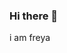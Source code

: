 ### Hi there 👋
i am freya
<!--
**Freya-Jheng/Freya-Jheng** is a ✨ _special_ ✨ repository because its `README.md` (this file) appears on your GitHub profile.
hi i am freya
Here are some ideas to get you started:

- 🔭 I’m currently working on ...
- 🌱 I’m currently learning ...
- 👯 I’m looking to collaborate on ...
- 🤔 I’m looking for help with ...
- 💬 Ask me about ...
- 📫 How to reach me: ...
- 😄 Pronouns: ...
- ⚡ Fun fact: ...
-->
